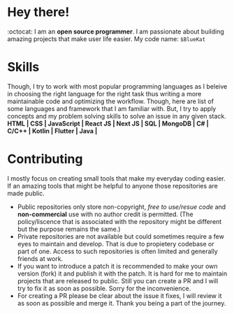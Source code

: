 # Hey there!
:octocat: I am an <b>open source programmer</b>. I am passionate about building amazing projects that make user life easier.
My code name: <code>$BlueKat</code>
# Skills
Though, I try to work with most popular programming languages as I beleive in choosing the right language for the right task thus writing a more maintainable code and optimizing the workflow. Though, here are list of some languages and framework that I am familiar with. But, I try to apply concepts and my problem solving skills to solve an issue in any given stack.</br>
<b>HTML | CSS | JavaScript | React JS | Next JS | SQL | MongoDB | C# | C/C++ | Kotlin | Flutter | Java |</b>

# Contributing
I mostly focus on creating small tools that make my everyday coding easier. If an amazing tools that might be helpful to anyone those repositories are made public. 
- Public repositories only store non-copyright, <i>free to use/resue code</i> and <b>non-commercial</b> use with no author credit is permitted. (The policy/liscence that is associated with the repository might be different but the purpose remains the same.)
- Private repositories are not available but could sometimes require a few eyes to maintain and develop. That is due to propietery codebase or part of one. Access to such repositories is often limited and generally friends at work.
- If you want to introduce a patch it is recommended to make your own version (fork) it and publish it with the patch. It is hard for me to maintain projects that are released to public. Still you can create a PR and I will try to fix it as soon as possible. Sorry for the inconvenience.
- For creating a PR please be clear about the issue it fixes, I will review it as soon as possible and merge it.
Thank you being a part of the journey.</br>

